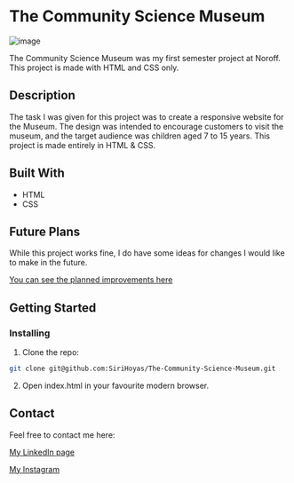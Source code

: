# The Community Science Museum

![image](/img/musemum-screenshot.png)

The Community Science Museum was my first semester project at Noroff. This project is made with HTML and CSS only.

## Description

The task I was given for this project was to create a responsive website for the Museum. The design was intended to encourage customers to visit the museum, and the target audience was children aged 7 to 15 years.
This project is made entirely in HTML & CSS.

## Built With

- HTML
- CSS

## Future Plans

While this project works fine, I do have some ideas for changes I would like to make in the future.

[You can see the planned improvements here](https://github.com/SiriHoyas/The-Community-Science-Museum/blob/main/IMPROVEMENTS.md)

## Getting Started

### Installing

1. Clone the repo:

```bash
git clone git@github.com:SiriHoyas/The-Community-Science-Museum.git
```

2. Open index.html in your favourite modern browser.

## Contact

Feel free to contact me here:

[My LinkedIn page](https://www.linkedin.com/in/siri-h%C3%B8y%C3%A5s-2bb74b1a2/)

[My Instagram](https://www.instagram.com/sirihoyas/)
